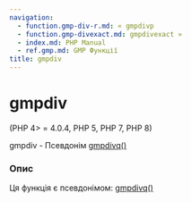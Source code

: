 ```yaml
---
navigation:
  - function.gmp-div-r.md: « gmpdivр
  - function.gmp-divexact.md: gmpdivexact »
  - index.md: PHP Manual
  - ref.gmp.md: GMP Функції
title: gmpdiv
---
```

# gmpdiv

(PHP 4> = 4.0.4, PHP 5, PHP 7, PHP 8)

gmpdiv - Псевдонім [gmpdivq()](function.gmp-div-q.md)

### Опис

Ця функція є псевдонімом: [gmpdivq()](function.gmp-div-q.md)
